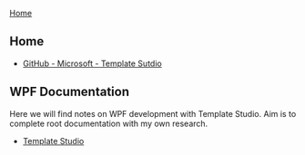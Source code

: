 [Home](https://github.com/mabyre/docs)

## Home

- [GitHub - Microsoft - Template Sutdio](https://github.com/microsoft/TemplateStudio)

## WPF Documentation

Here we will find notes on WPF development with Template Studio. Aim is to complete root documentation with my own research.

- [Template Studio](https://github.com/mabyre/docs/blob/master/WPF/TemplateStudio.md)

